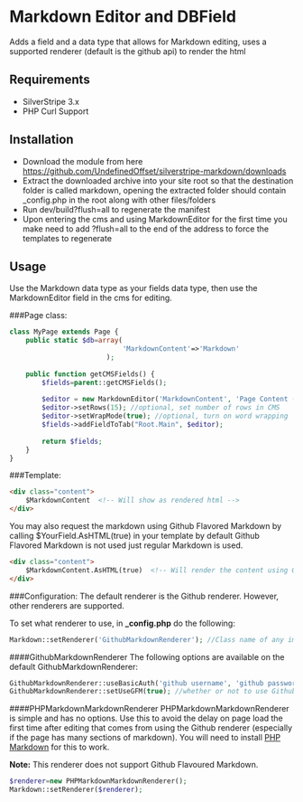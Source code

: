 Markdown Editor and DBField
=================

Adds a field and a data type that allows for Markdown editing, uses a supported renderer (default is the github api) to render the html

## Requirements
* SilverStripe 3.x
* PHP Curl Support

## Installation
* Download the module from here https://github.com/UndefinedOffset/silverstripe-markdown/downloads
* Extract the downloaded archive into your site root so that the destination folder is called markdown, opening the extracted folder should contain _config.php in the root along with other files/folders
* Run dev/build?flush=all to regenerate the manifest
* Upon entering the cms and using MarkdownEditor for the first time you make need to add ?flush=all to the end of the address to force the templates to regenerate

## Usage
Use the Markdown data type as your fields data type, then use the MarkdownEditor field in the cms for editing.

###Page class:
```php
class MyPage extends Page {
    public static $db=array(
                            'MarkdownContent'=>'Markdown'
                        );
    
    public function getCMSFields() {
        $fields=parent::getCMSFields();
        
        $editor = new MarkdownEditor('MarkdownContent', 'Page Content (Markdown)');
        $editor->setRows(15); //optional, set number of rows in CMS
        $editor->setWrapMode(true); //optional, turn on word wrapping
        $fields->addFieldToTab("Root.Main", $editor);
        
        return $fields;
    }
}
```


###Template:
```html
<div class="content">
    $MarkdownContent  <!-- Will show as rendered html -->
</div>
```

You may also request the markdown using Github Flavored Markdown by calling $YourField.AsHTML(true) in your template by default Github Flavored Markdown is not used just regular Markdown is used.
```html
<div class="content">
    $MarkdownContent.AsHTML(true)  <!-- Will render the content using Github Flavoured Markdown -->
</div>
```

###Configuration:
The default renderer is the Github renderer. However, other renderers are supported.

To set what renderer to use, in **_config.php** do the following:

```php
Markdown::setRenderer('GithubMarkdownRenderer'); //Class name of any implementation of IMarkdownRenderer will work
```

####GithubMarkdownRenderer
The following options are available on the default GithubMarkdownRenderer:
```php
GithubMarkdownRenderer::useBasicAuth('github username', 'github password'); //authenticate to the Github API to get 5,000 requests per hour instead of 60
GithubMarkdownRenderer::setUseGFM(true); //whether or not to use Github Flavoured Markdown
```

####PHPMarkdownMarkdownRenderer
PHPMarkdownMarkdownRenderer is simple and has no options. Use this to avoid the delay on page load the first time after editing that comes from using the Github renderer (especially if the page has many sections of markdown). You will need to install [PHP Markdown](https://github.com/michelf/php-markdown) for this to work.

**Note:** This renderer does not support Github Flavoured Markdown.
```php
$renderer=new PHPMarkdownMarkdownRenderer();
Markdown::setRenderer($renderer);
```